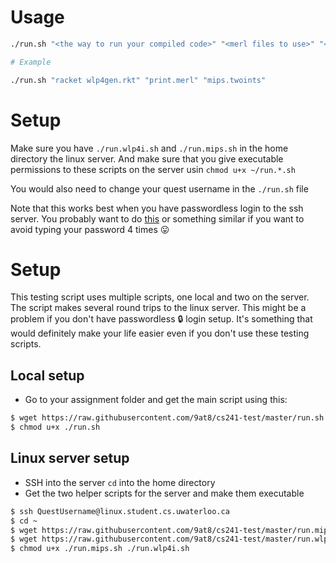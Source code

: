 # Usage

```bash
./run.sh "<the way to run your compiled code>" "<merl files to use>" "<mips command to run>"

# Example

./run.sh "racket wlp4gen.rkt" "print.merl" "mips.twoints"
```

# Setup

Make sure you have `./run.wlp4i.sh` and `./run.mips.sh` in the home directory the linux server. And make sure that you give executable permissions to these scripts on the server usin `chmod u+x ~/run.*.sh`

You would also need to change your quest username in the `./run.sh` file

Note that this works best when you have passwordless login to the ssh server. You probably want to do [this](https://www.tecmint.com/ssh-passwordless-login-using-ssh-keygen-in-5-easy-steps/) or something similar if you want to avoid typing your password 4 times :stuck_out_tongue:


# Setup

This testing script uses multiple scripts, one local and two on the server. The script makes several round trips to the linux server. This might be a problem if you don't have passwordless :lock: login setup. It's something that would definitely make your life easier even if you don't use these testing scripts.

## Local setup

- Go to your assignment folder and get the main script using this:

```bash
$ wget https://raw.githubusercontent.com/9at8/cs241-test/master/run.sh
$ chmod u+x ./run.sh
```

## Linux server setup

- SSH into the server `cd` into the home directory
- Get the two helper scripts for the server and make them executable


```bash
$ ssh QuestUsername@linux.student.cs.uwaterloo.ca
$ cd ~
$ wget https://raw.githubusercontent.com/9at8/cs241-test/master/run.mips.sh
$ wget https://raw.githubusercontent.com/9at8/cs241-test/master/run.wlp4i.sh
$ chmod u+x ./run.mips.sh ./run.wlp4i.sh
```
